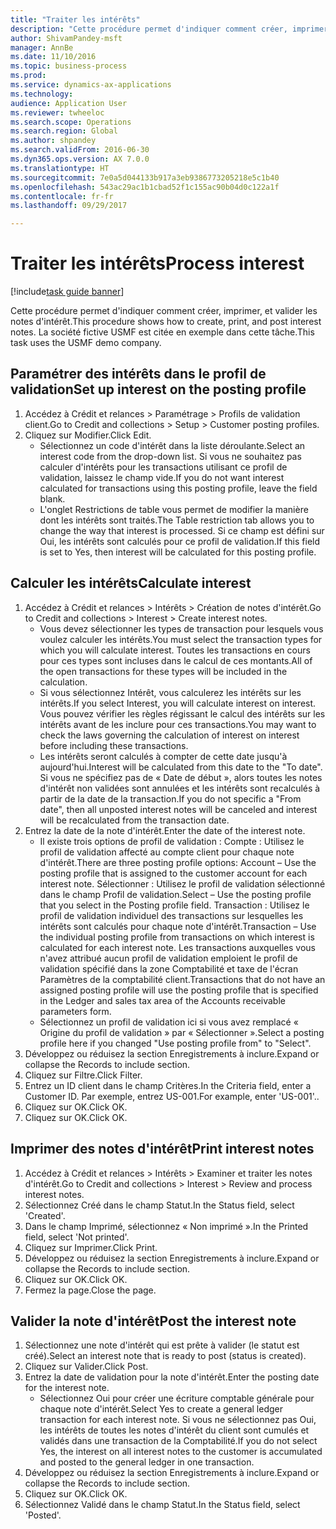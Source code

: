 ```yaml
--- 
title: "Traiter les intérêts"
description: "Cette procédure permet d'indiquer comment créer, imprimer, et valider les notes d'intérêt."
author: ShivamPandey-msft
manager: AnnBe
ms.date: 11/10/2016
ms.topic: business-process
ms.prod: 
ms.service: dynamics-ax-applications
ms.technology: 
audience: Application User
ms.reviewer: twheeloc
ms.search.scope: Operations
ms.search.region: Global
ms.author: shpandey
ms.search.validFrom: 2016-06-30
ms.dyn365.ops.version: AX 7.0.0
ms.translationtype: HT
ms.sourcegitcommit: 7e0a5d044133b917a3eb9386773205218e5c1b40
ms.openlocfilehash: 543ac29ac1b1cbad52f1c155ac90b04d0c122a1f
ms.contentlocale: fr-fr
ms.lasthandoff: 09/29/2017

---
```

# <a name="process-interest"></a><span data-ttu-id="4a116-103">Traiter les intérêts</span><span class="sxs-lookup"><span data-stu-id="4a116-103">Process interest</span></span>

[!include[task guide banner](../../includes/task-guide-banner.md)]

<span data-ttu-id="4a116-104">Cette procédure permet d'indiquer comment créer, imprimer, et valider les notes d'intérêt.</span><span class="sxs-lookup"><span data-stu-id="4a116-104">This procedure shows how to create, print, and post interest notes.</span></span> <span data-ttu-id="4a116-105">La société fictive USMF est citée en exemple dans cette tâche.</span><span class="sxs-lookup"><span data-stu-id="4a116-105">This task uses the USMF demo company.</span></span>


## <a name="set-up-interest-on-the-posting-profile"></a><span data-ttu-id="4a116-106">Paramétrer des intérêts dans le profil de validation</span><span class="sxs-lookup"><span data-stu-id="4a116-106">Set up interest on the posting profile</span></span>
1. <span data-ttu-id="4a116-107">Accédez à Crédit et relances > Paramétrage > Profils de validation client.</span><span class="sxs-lookup"><span data-stu-id="4a116-107">Go to Credit and collections > Setup > Customer posting profiles.</span></span>
2. <span data-ttu-id="4a116-108">Cliquez sur Modifier.</span><span class="sxs-lookup"><span data-stu-id="4a116-108">Click Edit.</span></span>
    * <span data-ttu-id="4a116-109">Sélectionnez un code d'intérêt dans la liste déroulante.</span><span class="sxs-lookup"><span data-stu-id="4a116-109">Select an interest code from the drop-down list.</span></span> <span data-ttu-id="4a116-110">Si vous ne souhaitez pas calculer d'intérêts pour les transactions utilisant ce profil de validation, laissez le champ vide.</span><span class="sxs-lookup"><span data-stu-id="4a116-110">If you do not want interest calculated for transactions using this posting profile, leave the field blank.</span></span>  
    * <span data-ttu-id="4a116-111">L'onglet Restrictions de table vous permet de modifier la manière dont les intérêts sont traités.</span><span class="sxs-lookup"><span data-stu-id="4a116-111">The Table restriction tab allows you to change the way that interest is processed.</span></span> <span data-ttu-id="4a116-112">Si ce champ est défini sur Oui, les intérêts sont calculés pour ce profil de validation.</span><span class="sxs-lookup"><span data-stu-id="4a116-112">If this field is set to Yes, then interest will be calculated for this posting profile.</span></span>  

## <a name="calculate-interest"></a><span data-ttu-id="4a116-113">Calculer les intérêts</span><span class="sxs-lookup"><span data-stu-id="4a116-113">Calculate interest</span></span>
1. <span data-ttu-id="4a116-114">Accédez à Crédit et relances > Intérêts > Création de notes d'intérêt.</span><span class="sxs-lookup"><span data-stu-id="4a116-114">Go to Credit and collections > Interest > Create interest notes.</span></span>
    * <span data-ttu-id="4a116-115">Vous devez sélectionner les types de transaction pour lesquels vous voulez calculer les intérêts.</span><span class="sxs-lookup"><span data-stu-id="4a116-115">You must select the transaction types for which you will calculate interest.</span></span> <span data-ttu-id="4a116-116">Toutes les transactions en cours pour ces types sont incluses dans le calcul de ces montants.</span><span class="sxs-lookup"><span data-stu-id="4a116-116">All of the open transactions for these types will be included in the calculation.</span></span>  
    * <span data-ttu-id="4a116-117">Si vous sélectionnez Intérêt, vous calculerez les intérêts sur les intérêts.</span><span class="sxs-lookup"><span data-stu-id="4a116-117">If you select Interest, you will calculate interest on interest.</span></span> <span data-ttu-id="4a116-118">Vous pouvez vérifier les règles régissant le calcul des intérêts sur les intérêts avant de les inclure pour ces transactions.</span><span class="sxs-lookup"><span data-stu-id="4a116-118">You may want to check the laws governing the calculation of interest on interest before including these transactions.</span></span>  
    * <span data-ttu-id="4a116-119">Les intérêts seront calculés à compter de cette date jusqu'à aujourd'hui.</span><span class="sxs-lookup"><span data-stu-id="4a116-119">Interest will be calculated from this date to the "To date".</span></span> <span data-ttu-id="4a116-120">Si vous ne spécifiez pas de « Date de début », alors toutes les notes d'intérêt non validées sont annulées et les intérêts sont recalculés à partir de la date de la transaction.</span><span class="sxs-lookup"><span data-stu-id="4a116-120">If you do not specific a "From date", then all unposted interest notes will be canceled and interest will be recalculated from the transaction date.</span></span>  
2. <span data-ttu-id="4a116-121">Entrez la date de la note d'intérêt.</span><span class="sxs-lookup"><span data-stu-id="4a116-121">Enter the date of the interest note.</span></span>
    * <span data-ttu-id="4a116-122">Il existe trois options de profil de validation : Compte : Utilisez le profil de validation affecté au compte client pour chaque note d'intérêt.</span><span class="sxs-lookup"><span data-stu-id="4a116-122">There are three posting profile options:   Account – Use the posting profile that is assigned to the customer account for each interest note.</span></span>   <span data-ttu-id="4a116-123">Sélectionner : Utilisez le profil de validation sélectionné dans le champ Profil de validation.</span><span class="sxs-lookup"><span data-stu-id="4a116-123">Select – Use the posting profile that you select in the Posting profile field.</span></span>   <span data-ttu-id="4a116-124">Transaction : Utilisez le profil de validation individuel des transactions sur lesquelles les intérêts sont calculés pour chaque note d'intérêt.</span><span class="sxs-lookup"><span data-stu-id="4a116-124">Transaction – Use the individual posting profile from transactions on which interest is calculated for each interest note.</span></span> <span data-ttu-id="4a116-125">Les transactions auxquelles vous n'avez attribué aucun profil de validation emploient le profil de validation spécifié dans la zone Comptabilité et taxe de l'écran Paramètres de la comptabilité client.</span><span class="sxs-lookup"><span data-stu-id="4a116-125">Transactions that do not have an assigned posting profile will use the posting profile that is specified in the Ledger and sales tax area of the Accounts receivable parameters form.</span></span>  
    * <span data-ttu-id="4a116-126">Sélectionnez un profil de validation ici si vous avez remplacé « Origine du profil de validation » par « Sélectionner ».</span><span class="sxs-lookup"><span data-stu-id="4a116-126">Select a posting profile here if you changed "Use posting profile from" to "Select".</span></span>  
3. <span data-ttu-id="4a116-127">Développez ou réduisez la section Enregistrements à inclure.</span><span class="sxs-lookup"><span data-stu-id="4a116-127">Expand or collapse the Records to include section.</span></span>
4. <span data-ttu-id="4a116-128">Cliquez sur Filtre.</span><span class="sxs-lookup"><span data-stu-id="4a116-128">Click Filter.</span></span>
5. <span data-ttu-id="4a116-129">Entrez un ID client dans le champ Critères.</span><span class="sxs-lookup"><span data-stu-id="4a116-129">In the Criteria field, enter a Customer ID.</span></span> <span data-ttu-id="4a116-130">Par exemple, entrez US-001.</span><span class="sxs-lookup"><span data-stu-id="4a116-130">For example, enter 'US-001'..</span></span>
6. <span data-ttu-id="4a116-131">Cliquez sur OK.</span><span class="sxs-lookup"><span data-stu-id="4a116-131">Click OK.</span></span>
7. <span data-ttu-id="4a116-132">Cliquez sur OK.</span><span class="sxs-lookup"><span data-stu-id="4a116-132">Click OK.</span></span>

## <a name="print-interest-notes"></a><span data-ttu-id="4a116-133">Imprimer des notes d'intérêt</span><span class="sxs-lookup"><span data-stu-id="4a116-133">Print interest notes</span></span>
1. <span data-ttu-id="4a116-134">Accédez à Crédit et relances > Intérêts > Examiner et traiter les notes d'intérêt.</span><span class="sxs-lookup"><span data-stu-id="4a116-134">Go to Credit and collections > Interest > Review and process interest notes.</span></span>
2. <span data-ttu-id="4a116-135">Sélectionnez Créé dans le champ Statut.</span><span class="sxs-lookup"><span data-stu-id="4a116-135">In the Status field, select 'Created'.</span></span>
3. <span data-ttu-id="4a116-136">Dans le champ Imprimé, sélectionnez « Non imprimé ».</span><span class="sxs-lookup"><span data-stu-id="4a116-136">In the Printed field, select 'Not printed'.</span></span>
4. <span data-ttu-id="4a116-137">Cliquez sur Imprimer.</span><span class="sxs-lookup"><span data-stu-id="4a116-137">Click Print.</span></span>
5. <span data-ttu-id="4a116-138">Développez ou réduisez la section Enregistrements à inclure.</span><span class="sxs-lookup"><span data-stu-id="4a116-138">Expand or collapse the Records to include section.</span></span>
6. <span data-ttu-id="4a116-139">Cliquez sur OK.</span><span class="sxs-lookup"><span data-stu-id="4a116-139">Click OK.</span></span>
7. <span data-ttu-id="4a116-140">Fermez la page.</span><span class="sxs-lookup"><span data-stu-id="4a116-140">Close the page.</span></span>

## <a name="post-the-interest-note"></a><span data-ttu-id="4a116-141">Valider la note d'intérêt</span><span class="sxs-lookup"><span data-stu-id="4a116-141">Post the interest note</span></span>
1. <span data-ttu-id="4a116-142">Sélectionnez une note d'intérêt qui est prête à valider (le statut est créé).</span><span class="sxs-lookup"><span data-stu-id="4a116-142">Select an interest note that is ready to post (status is created).</span></span>
2. <span data-ttu-id="4a116-143">Cliquez sur Valider.</span><span class="sxs-lookup"><span data-stu-id="4a116-143">Click Post.</span></span>
3. <span data-ttu-id="4a116-144">Entrez la date de validation pour la note d'intérêt.</span><span class="sxs-lookup"><span data-stu-id="4a116-144">Enter the posting date for the interest note.</span></span>
    * <span data-ttu-id="4a116-145">Sélectionnez Oui pour créer une écriture comptable générale pour chaque note d'intérêt.</span><span class="sxs-lookup"><span data-stu-id="4a116-145">Select Yes to create a general ledger transaction for each interest note.</span></span>     <span data-ttu-id="4a116-146">Si vous ne sélectionnez pas Oui, les intérêts de toutes les notes d'intérêt du client sont cumulés et validés dans une transaction de la Comptabilité.</span><span class="sxs-lookup"><span data-stu-id="4a116-146">If you do not select Yes, the interest on all interest notes to the customer is accumulated and posted to the general ledger in one transaction.</span></span>  
4. <span data-ttu-id="4a116-147">Développez ou réduisez la section Enregistrements à inclure.</span><span class="sxs-lookup"><span data-stu-id="4a116-147">Expand or collapse the Records to include section.</span></span>
5. <span data-ttu-id="4a116-148">Cliquez sur OK.</span><span class="sxs-lookup"><span data-stu-id="4a116-148">Click OK.</span></span>
6. <span data-ttu-id="4a116-149">Sélectionnez Validé dans le champ Statut.</span><span class="sxs-lookup"><span data-stu-id="4a116-149">In the Status field, select 'Posted'.</span></span>


